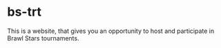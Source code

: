# bs-trt
This is a website, that gives you an opportunity to host and participate in Brawl Stars tournaments.
